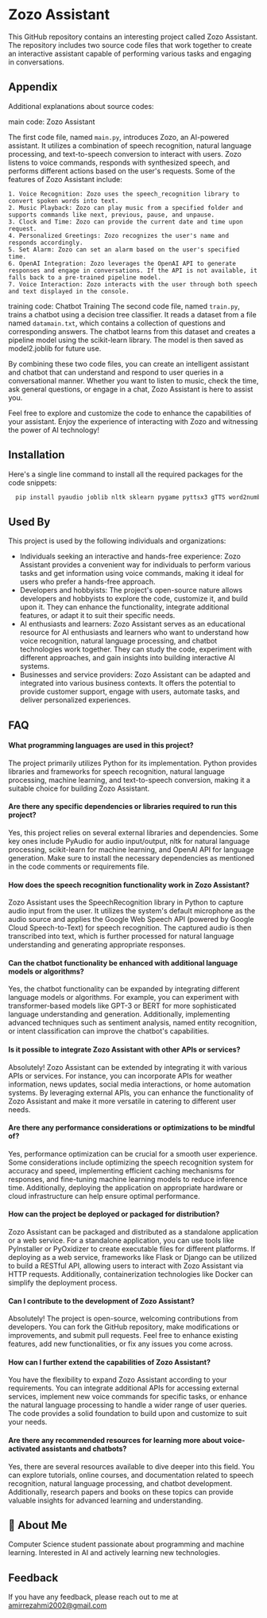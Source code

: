 
# Zozo Assistant

This GitHub repository contains an interesting project called Zozo Assistant. The repository includes two source code files that work together to create an interactive assistant capable of performing various tasks and engaging in conversations.




## Appendix
Additional explanations about source codes:

main code: Zozo Assistant

The first code file, named `main.py`, introduces Zozo, an AI-powered assistant. It utilizes a combination of speech recognition, natural language processing, and text-to-speech conversion to interact with users. Zozo listens to voice commands, responds with synthesized speech, and performs different actions based on the user's requests. Some of the features of Zozo Assistant include:

    1. Voice Recognition: Zozo uses the speech_recognition library to convert spoken words into text.
    2. Music Playback: Zozo can play music from a specified folder and supports commands like next, previous, pause, and unpause.
    3. Clock and Time: Zozo can provide the current date and time upon request.
    4. Personalized Greetings: Zozo recognizes the user's name and responds accordingly.
    5. Set Alarm: Zozo can set an alarm based on the user's specified time.
    6. OpenAI Integration: Zozo leverages the OpenAI API to generate responses and engage in conversations. If the API is not available, it falls back to a pre-trained pipeline model.
    7. Voice Interaction: Zozo interacts with the user through both speech and text displayed in the console.

training code: Chatbot Training
The second code file, named `train.py`, trains a chatbot using a decision tree classifier. It reads a dataset from a file named `datamain.txt`, which contains a collection of questions and corresponding answers. The chatbot learns from this dataset and creates a pipeline model using the scikit-learn library. The model is then saved as model2.joblib for future use.

By combining these two code files, you can create an intelligent assistant and chatbot that can understand and respond to user queries in a conversational manner. Whether you want to listen to music, check the time, ask general questions, or engage in a chat, Zozo Assistant is here to assist you.

Feel free to explore and customize the code to enhance the capabilities of your assistant. Enjoy the experience of interacting with Zozo and witnessing the power of AI technology!
## Installation

Here's a single line command to install all the required packages for the code snippets:

```bash
  pip install pyaudio joblib nltk sklearn pygame pyttsx3 gTTS word2number SpeechRecognition jsonlib-python3 openai numpy pandas

```
    
## Used By

This project is used by the following individuals and organizations:

- Individuals seeking an interactive and hands-free experience: Zozo Assistant provides a convenient way for individuals to perform various tasks and get information using voice commands, making it ideal for users who prefer a hands-free approach.
- Developers and hobbyists: The project's open-source nature allows developers and hobbyists to explore the code, customize it, and build upon it. They can enhance the functionality, integrate additional features, or adapt it to suit their specific needs.
- AI enthusiasts and learners: Zozo Assistant serves as an educational resource for AI enthusiasts and learners who want to understand how voice recognition, natural language processing, and chatbot technologies work together. They can study the code, experiment with different approaches, and gain insights into building interactive AI systems.
- Businesses and service providers: Zozo Assistant can be adapted and integrated into various business contexts. It offers the potential to provide customer support, engage with users, automate tasks, and deliver personalized experiences.

## FAQ

#### What programming languages are used in this project?

The project primarily utilizes Python for its implementation. Python provides libraries and frameworks for speech recognition, natural language processing, machine learning, and text-to-speech conversion, making it a suitable choice for building Zozo Assistant.

#### Are there any specific dependencies or libraries required to run this project?

Yes, this project relies on several external libraries and dependencies. Some key ones include PyAudio for audio input/output, nltk for natural language processing, scikit-learn for machine learning, and OpenAI API for language generation. Make sure to install the necessary dependencies as mentioned in the code comments or requirements file.

#### How does the speech recognition functionality work in Zozo Assistant?

Zozo Assistant uses the SpeechRecognition library in Python to capture audio input from the user. It utilizes the system's default microphone as the audio source and applies the Google Web Speech API (powered by Google Cloud Speech-to-Text) for speech recognition. The captured audio is then transcribed into text, which is further processed for natural language understanding and generating appropriate responses.

#### Can the chatbot functionality be enhanced with additional language models or algorithms?

Yes, the chatbot functionality can be expanded by integrating different language models or algorithms. For example, you can experiment with transformer-based models like GPT-3 or BERT for more sophisticated language understanding and generation. Additionally, implementing advanced techniques such as sentiment analysis, named entity recognition, or intent classification can improve the chatbot's capabilities.

#### Is it possible to integrate Zozo Assistant with other APIs or services?

Absolutely! Zozo Assistant can be extended by integrating it with various APIs or services. For instance, you can incorporate APIs for weather information, news updates, social media interactions, or home automation systems. By leveraging external APIs, you can enhance the functionality of Zozo Assistant and make it more versatile in catering to different user needs.

#### Are there any performance considerations or optimizations to be mindful of?

Yes, performance optimization can be crucial for a smooth user experience. Some considerations include optimizing the speech recognition system for accuracy and speed, implementing efficient caching mechanisms for responses, and fine-tuning machine learning models to reduce inference time. Additionally, deploying the application on appropriate hardware or cloud infrastructure can help ensure optimal performance.

#### How can the project be deployed or packaged for distribution?

Zozo Assistant can be packaged and distributed as a standalone application or a web service. For a standalone application, you can use tools like PyInstaller or PyOxidizer to create executable files for different platforms. If deploying as a web service, frameworks like Flask or Django can be utilized to build a RESTful API, allowing users to interact with Zozo Assistant via HTTP requests. Additionally, containerization technologies like Docker can simplify the deployment process.

#### Can I contribute to the development of Zozo Assistant?

Absolutely! The project is open-source, welcoming contributions from developers. You can fork the GitHub repository, make modifications or improvements, and submit pull requests. Feel free to enhance existing features, add new functionalities, or fix any issues you come across.

#### How can I further extend the capabilities of Zozo Assistant?

You have the flexibility to expand Zozo Assistant according to your requirements. You can integrate additional APIs for accessing external services, implement new voice commands for specific tasks, or enhance the natural language processing to handle a wider range of user queries. The code provides a solid foundation to build upon and customize to suit your needs.

#### Are there any recommended resources for learning more about voice-activated assistants and chatbots?

Yes, there are several resources available to dive deeper into this field. You can explore tutorials, online courses, and documentation related to speech recognition, natural language processing, and chatbot development. Additionally, research papers and books on these topics can provide valuable insights for advanced learning and understanding.


## 🚀 About Me
Computer Science student passionate about programming and machine learning. Interested in AI and actively learning new technologies.

## Feedback

If you have any feedback, please reach out to me at amirrezahmi2002@gmail.com

